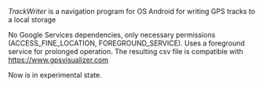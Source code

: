 _TrackWriter_ is a navigation program for OS Android
for writing GPS tracks to a local storage

No Google Services dependencies, only necessary permissions (ACCESS_FINE_LOCATION, FOREGROUND_SERVICE).
Uses a foreground service for prolonged operation.
The resulting csv file is compatible with https://www.gpsvisualizer.com

Now is in experimental state.